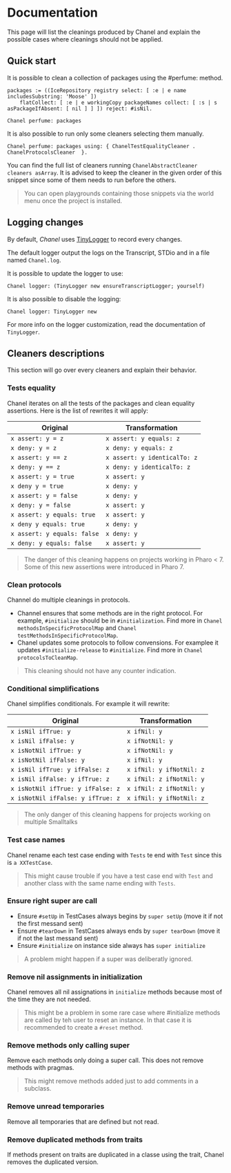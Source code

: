 # Documentation

This page will list the cleanings produced by Chanel and explain the possible cases where cleanings should not be applied.

## Quick start

It is possible to clean a collection of packages using the #perfume: method.

```Smalltalk
packages := ((IceRepository registry select: [ :e | e name includesSubstring: 'Moose' ])
	flatCollect: [ :e | e workingCopy packageNames collect: [ :s | s asPackageIfAbsent: [ nil ] ] ]) reject: #isNil.

Chanel perfume: packages
```

It is also possible to run only some cleaners selecting them manually.

```Smalltalk
Chanel perfume: packages using: { ChanelTestEqualityCleaner . ChanelProtocolsCleaner  }.
```

You can find the full list of cleaners running `ChanelAbstractCleaner cleaners asArray`.
It is advised to keep the cleaner in the given order of this snippet since some of them needs to run before the others.

> You can open playgrounds containing those snippets via the world menu once the project is installed.

## Logging changes

By default, *Chanel* uses [TinyLogger](https://github.com/jecisc/TinyLogger) to record every changes. 

The default logger output the logs on the Transcript, STDio and in a file named `Chanel.log`.

It is possible to update the logger to use:

```Smalltalk
Chanel logger: (TinyLogger new ensureTranscriptLogger; yourself)
```

It is also possible to disable the logging:

```Smalltalk
Chanel logger: TinyLogger new
```

For more info on the logger customization, read the documentation of `TinyLogger`.

## Cleaners descriptions

This section will go over every cleaners and explain their behavior.

### Tests equality

Chanel iterates on all the tests of the packages and clean equality assertions. 
Here is the list of rewrites it will apply:

| Original | Transformation |
| ------------- | ------------- |
| `x assert: y = z` | `x assert: y equals: z` |
| `x deny: y = z` | `x deny: y equals: z` |
| `x assert: y == z` | `x assert: y identicalTo: z` |
| `x deny: y == z` | `x deny: y identicalTo: z` |
| `x assert: y = true` | `x assert: y` |
| `x deny y = true` | `x deny: y` |
| `x assert: y = false` | `x deny: y` |
| `x deny: y = false` | `x assert: y` |
| `x assert: y equals: true` | `x assert: y` |
| `x deny y equals: true` | `x deny: y` |
| `x assert: y equals: false` | `x deny: y` |
| `x deny: y equals: false` | `x assert: y` |


> The danger of this cleaning happens on projects working in Pharo < 7. Some of this new assertions were introduced in Pharo 7.

### Clean protocols

Channel do multiple cleanings in protocols. 

* Channel ensures that some methods are in the right protocol. For example, `#initialize` should be in `#initialization`. Find more in `Chanel methodsInSpecificProtocolMap` and `Chanel testMethodsInSpecificProtocolMap`.
* Chanel updates some protocols to follow convensions. For examplee it updates `#initialize-release` to `#initialize`. Find more in `Chanel protocolsToCleanMap`.

> This cleaning should not have any counter indication.

### Conditional simplifications

Chanel simplifies conditionals. For example it will rewrite:

| Original | Transformation |
| ------------- | ------------- |
| `x isNil ifTrue: y` | `x ifNil: y` |
| `x isNil ifFalse: y` | `x ifNotNil: y` |
| `x isNotNil ifTrue: y` | `x ifNotNil: y` |
| `x isNotNil ifFalse: y` | `x ifNil: y` |
| `x isNil ifTrue: y ifFalse: z` | `x ifNil: y ifNotNil: z` |
| `x isNil ifFalse: y ifTrue: z` | `x ifNil: z ifNotNil: y` |
| `x isNotNil ifTrue: y ifFalse: z` | `x ifNil: z ifNotNil: y` |
| `x isNotNil ifFalse: y ifTrue: z` | `x ifNil: y ifNotNil: z` |

> The only danger of this cleaning happens for projects working on multiple Smalltalks

### Test case names

Chanel rename each test case ending with `Tests` te end with `Test` since this is `a XXTestCase`.

> This might cause trouble if you have a test case end with `Test` and another class with the same name ending with `Tests`.

### Ensure right super are call

- Ensure `#setUp` in TestCases always begins by `super setUp` (move it if not the first messand sent)
- Ensure `#tearDown` in TestCases always ends by `super tearDown` (move it if not the last messand sent)
- Ensure `#initialize` on instance side always has `super initialize`

> A problem might happen if a super was deliberatly ignored.

### Remove nil assignments in initialization

Chanel removes all nil assignations in `initialize` methods because most of the time they are not needed. 

> This might be a problem in some rare case where #initialize methods are called by teh user to reset an instance. In that case it is recommended to create a `#reset` method.

### Remove methods only calling super

Remove each methods only doing a super call. This does not remove methods with pragmas.

> This might remove methods added just to add comments in a subclass.

### Remove unread temporaries

Remove all temporaries that are defined but not read.

### Remove duplicated methods from traits 

If methods present on traits are duplicated in a classe using the trait, Chanel removes the duplicated version.